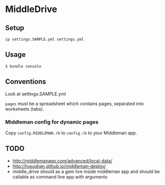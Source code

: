 # MiddleDrive

## Setup

    cp settings.SAMPLE.yml settings.yml

## Usage

    $ bundle console

## Conventions

Look at settings.SAMPLE.yml

`pages` must be a spreadsheet which contains pages, separated into worksheets (tabs).


### Middleman config for dynamic pages

Copy `config.MIDDLEMAN.rb` to `config.rb` to your Middleman app.

## TODO
- http://middlemanapp.com/advanced/local-data/
- http://tvaughan.github.io/middleman-deploy/
- middle_drive should as a gem live inside middleman app and should be callable as command line app with arguments
